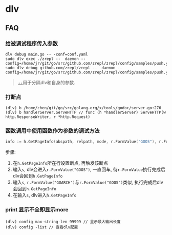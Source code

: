 # dlv

## FAQ
### [给被调试程序传入参数](https://github.com/go-delve/delve/issues/562)
```
dlv debug main.go -- -conf=conf.yaml
sudo dlv exec ./zrepl --  daemon --config=/home/jr/git/go/src/github.com/zrepl/zrepl/config/samples/push.yml
sudo dlv debug github.com/zrepl/zrepl --  daemon --config=/home/jr/git/go/src/github.com/zrepl/zrepl/config/samples/push.yml
```
> [`--`](https://stackoverflow.com/questions/39779238/using-delve-with-subcommand-and-flags)用于分隔dlv和自身的参数.

### 打断点
```
(dlv) b /home/chen/git/go/src/golang.org/x/tools/godoc/server.go:276
(dlv) b handlerServer.ServeHTTP // func (h *handlerServer) ServeHTTP(w http.ResponseWriter, r *http.Request)
```

### 函数调用中使用函数作为参数的调试方法
```go
info := h.GetPageInfo(abspath, relpath, mode, r.FormValue("GOOS"), r.FormValue("GOARCH"))
```

步骤:
1. 在`h.GetPageInfo`所在行设置断点, 再触发该断点
1. 输入`s`, dlv会进入`r.FormValue("GOOS")`, 一直回车, 待`r.FormValue`执行完成后dlv会回到`h.GetPageInfo`
1. 输入`s`, `r.FormValue("GOARCH")`与`r.FormValue("GOOS")`类似, 执行完成后dlv会回到`h.GetPageInfo`
1. 在输入`s`, dlv进入`h.GetPageInfo`

### print 显示不全即显示more
```
(dlv) config max-string-len 99999 // 显示最大输出长度
(dlv) config -list // 查看dlv配置
```
